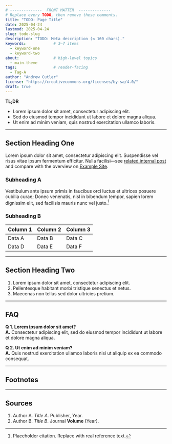 ```yaml
---
# --------------  FRONT MATTER  -------------- 
# Replace every TODO, then remove these comments.
title: "TODO: Page Title"
date: 2025-04-24
lastmod: 2025-04-24
slug: todo‑slug
description: "TODO: Meta description (≤ 160 chars)."
keywords:            # 3–7 items
  - keyword‑one
  - keyword‑two
about:               # high‑level topics
  - main‑theme
tags:                # reader‑facing
  - Tag‑A
author: "Andrew Cutler"
license: "https://creativecommons.org/licenses/by-sa/4.0/"
draft: true
---
```


**TL;DR**

- Lorem ipsum dolor sit amet, consectetur adipiscing elit.  
- Sed do eiusmod tempor incididunt ut labore et dolore magna aliqua.  
- Ut enim ad minim veniam, quis nostrud exercitation ullamco laboris.  

---

## Section Heading One

Lorem ipsum dolor sit amet, consectetur adipiscing elit. Suspendisse vel risus vitae ipsum fermentum efficitur. Nulla facilisi—see [related internal post](/internal‑placeholder/) and compare with the overview on [Example Site](https://example.com/).  

### Subheading A

Vestibulum ante ipsum primis in faucibus orci luctus et ultrices posuere cubilia curae; Donec venenatis, nisl in bibendum tempor, sapien lorem dignissim elit, sed facilisis mauris nunc vel justo.[^1]

### Subheading B

| Column 1 | Column 2 | Column 3 |
|----------|----------|----------|
| Data A   | Data B   | Data C   |
| Data D   | Data E   | Data F   |

---

## Section Heading Two

1. Lorem ipsum dolor sit amet, consectetur adipiscing elit.  
2. Pellentesque habitant morbi tristique senectus et netus.  
3. Maecenas non tellus sed dolor ultricies pretium.  

---

## FAQ <!-- retains FAQPage schema support -->

**Q 1. Lorem ipsum dolor sit amet?**  
**A.** Consectetur adipiscing elit, sed do eiusmod tempor incididunt ut labore et dolore magna aliqua.

**Q 2. Ut enim ad minim veniam?**  
**A.** Quis nostrud exercitation ullamco laboris nisi ut aliquip ex ea commodo consequat.

---

## Footnotes

[^1]: Placeholder citation. Replace with real reference text.

---

## Sources

1. Author A. *Title A*. Publisher, Year.  
2. Author B. *Title B*. Journal **Volume** (Year).  